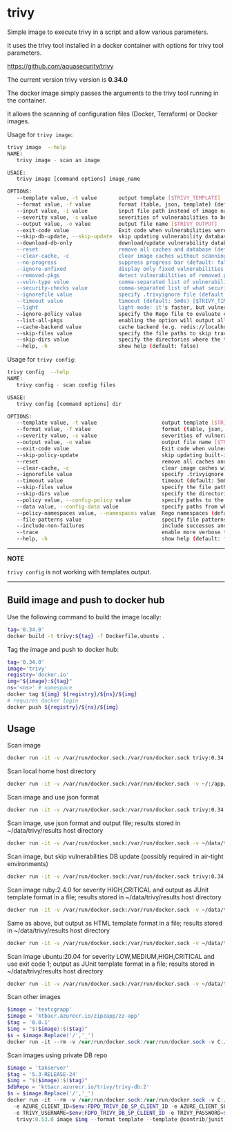 # trivy
Simple image to execute trivy in a script and allow various parameters. 

It uses the trivy tool installed in a docker container with options for trivy tool parameters.

https://github.com/aquasecurity/trivy

The current version trivy version is **0.34.0**

The docker image simply passes the arguments to the trivy tool running in the container.

It allows the scanning of configuration files (Docker, Terraform) or Docker images.

Usage for `trivy image`:

```bash
trivy image  --help
NAME:
   trivy image - scan an image

USAGE:
   trivy image [command options] image_name

OPTIONS:
   --template value, -t value       output template [$TRIVY_TEMPLATE]
   --format value, -f value         format (table, json, template) (default: "table") [$TRIVY_FORMAT]
   --input value, -i value          input file path instead of image name [$TRIVY_INPUT]
   --severity value, -s value       severities of vulnerabilities to be displayed (comma separated) (default: "UNKNOWN,LOW,MEDIUM,HIGH,CRITICAL") [$TRIVY_SEVERITY]
   --output value, -o value         output file name [$TRIVY_OUTPUT]
   --exit-code value                Exit code when vulnerabilities were found (default: 0) [$TRIVY_EXIT_CODE]
   --skip-db-update, --skip-update  skip updating vulnerability database (default: false) [$TRIVY_SKIP_UPDATE, $TRIVY_SKIP_DB_UPDATE]
   --download-db-only               download/update vulnerability database but don't run a scan (default: false) [$TRIVY_DOWNLOAD_DB_ONLY]
   --reset                          remove all caches and database (default: false) [$TRIVY_RESET]
   --clear-cache, -c                clear image caches without scanning (default: false) [$TRIVY_CLEAR_CACHE]
   --no-progress                    suppress progress bar (default: false) [$TRIVY_NO_PROGRESS]
   --ignore-unfixed                 display only fixed vulnerabilities (default: false) [$TRIVY_IGNORE_UNFIXED]
   --removed-pkgs                   detect vulnerabilities of removed packages (only for Alpine) (default: false) [$TRIVY_REMOVED_PKGS]
   --vuln-type value                comma-separated list of vulnerability types (os,library) (default: "os,library") [$TRIVY_VULN_TYPE]
   --security-checks value          comma-separated list of what security issues to detect (vuln,config) (default: "vuln") [$TRIVY_SECURITY_CHECKS]
   --ignorefile value               specify .trivyignore file (default: ".trivyignore") [$TRIVY_IGNOREFILE]
   --timeout value                  timeout (default: 5m0s) [$TRIVY_TIMEOUT]
   --light                          light mode: it's faster, but vulnerability descriptions and references are not displayed (default: false) [$TRIVY_LIGHT]
   --ignore-policy value            specify the Rego file to evaluate each vulnerability [$TRIVY_IGNORE_POLICY]
   --list-all-pkgs                  enabling the option will output all packages regardless of vulnerability (default: false) [$TRIVY_LIST_ALL_PKGS]
   --cache-backend value            cache backend (e.g. redis://localhost:6379) (default: "fs") [$TRIVY_CACHE_BACKEND]
   --skip-files value               specify the file paths to skip traversal [$TRIVY_SKIP_FILES]
   --skip-dirs value                specify the directories where the traversal is skipped [$TRIVY_SKIP_DIRS]
   --help, -h                       show help (default: false)
```

Usage for `trivy config`:

```bash
trivy config  --help
NAME:
   trivy config - scan config files

USAGE:
   trivy config [command options] dir

OPTIONS:
   --template value, -t value                     output template [$TRIVY_TEMPLATE]
   --format value, -f value                       format (table, json, template) (default: "table") [$TRIVY_FORMAT]
   --severity value, -s value                     severities of vulnerabilities to be displayed (comma separated) (default: "UNKNOWN,LOW,MEDIUM,HIGH,CRITICAL") [$TRIVY_SEVERITY]
   --output value, -o value                       output file name [$TRIVY_OUTPUT]
   --exit-code value                              Exit code when vulnerabilities were found (default: 0) [$TRIVY_EXIT_CODE]
   --skip-policy-update                           skip updating built-in policies (default: false) [$TRIVY_SKIP_POLICY_UPDATE]
   --reset                                        remove all caches and database (default: false) [$TRIVY_RESET]
   --clear-cache, -c                              clear image caches without scanning (default: false) [$TRIVY_CLEAR_CACHE]
   --ignorefile value                             specify .trivyignore file (default: ".trivyignore") [$TRIVY_IGNOREFILE]
   --timeout value                                timeout (default: 5m0s) [$TRIVY_TIMEOUT]
   --skip-files value                             specify the file paths to skip traversal [$TRIVY_SKIP_FILES]
   --skip-dirs value                              specify the directories where the traversal is skipped [$TRIVY_SKIP_DIRS]
   --policy value, --config-policy value          specify paths to the Rego policy files directory, applying config files [$TRIVY_POLICY]
   --data value, --config-data value              specify paths from which data for the Rego policies will be recursively loaded [$TRIVY_DATA]
   --policy-namespaces value, --namespaces value  Rego namespaces (default: "users") [$TRIVY_POLICY_NAMESPACES]
   --file-patterns value                          specify file patterns [$TRIVY_FILE_PATTERNS]
   --include-non-failures                         include successes and exceptions (default: false) [$TRIVY_INCLUDE_NON_FAILURES]
   --trace                                        enable more verbose trace output for custom queries (default: false) [$TRIVY_TRACE]
   --help, -h                                     show help (default: false)

```

---
**NOTE**

`trivy config` is not working with templates output.  

---


## Build image and push to docker hub
Use the following command to build the image locally:

```bash
tag='0.34.0'
docker build -t trivy:${tag} -f Dockerfile.ubuntu .
```

Tag the image and push to docker hub:

```bash
tag='0.34.0'
image='trivy'
registry='docker.io'
img="${image}:${tag}"
ns='<ns>' # namespace
docker tag ${img} ${registry}/${ns}/${img}
# requires docker login
docker push ${registry}/${ns}/${img}
```

## Usage

Scan image
```bash
docker run -it -v /var/run/docker.sock:/var/run/docker.sock trivy:0.34.0 image alpine:3.14
```

Scan local home host directory
```bash
docker run -it -v /var/run/docker.sock:/var/run/docker.sock -v ~/:/app/host-home trivy:0.34.0 config ./host-home
```

Scan image and use json format
```bash
docker run -it -v /var/run/docker.sock:/var/run/docker.sock trivy:0.34.0 image alpine:3.14 --format json
```

Scan image, use json format and output file; results stored in ~/data/trivy/results host directory 
```bash
docker run -it -v /var/run/docker.sock:/var/run/docker.sock -v ~/data/trivy/results:/app/results trivy:0.34.0 image alpine:3.14 --format json --output ./results/results.json
```

Scan image, but skip vulnerabilities DB update (possibly required in air-tight environments)
```bash
docker run -it -v /var/run/docker.sock:/var/run/docker.sock trivy:0.34.0 image alpine:3.14 --skib-db-update
```


Scan image ruby:2.4.0 for severity HIGH,CRITICAL and output as JUnit template format in a file; 
results stored in ~/data/trivy/results host directory 
```bash
docker run -it -v /var/run/docker.sock:/var/run/docker.sock -v ~/data/trivy/results:/app/results trivy:0.34.0 image ruby:2.4.0 --format template --template @contrib/junit.tpl --output ./results/results.xml --severity HIGH,CRITICAL
```


Same as above, but output as HTML template format in a file; 
results stored in ~/data/trivy/results host directory 
```bash
docker run -it -v /var/run/docker.sock:/var/run/docker.sock -v ~/data/trivy/results:/app/results trivy:0.34.0 image ruby:2.4.0 --format template --template @contrib/html.tpl --output ./results/results.html --severity HIGH,CRITICAL
```


Scan image ubuntu:20.04 for severity LOW,MEDIUM,HIGH,CRITICAL and use exit code 1; output as JUnit template format in a file; 
results stored in ~/data/trivy/results host directory 
```bash
docker run -it -v /var/run/docker.sock:/var/run/docker.sock -v ~/data/trivy/results:/app/results trivy:0.34.0 image ubuntu:20.04 --format template --template @contrib/junit.tpl --output ./results/results.xml --severity LOW,MEDIUM,HIGH,CRITICAL --exit-code 1
```

Scan other images
``` PowerShell
$image = 'testcgrapp'
$image = 'ktbacr.azurecr.io/zipzapp/zz-app'
$tag = '0.0.1'
$img = "$($image):$($tag)"
$s = $image.Replace('/','_')
docker run -it --rm -v /var/run/docker.sock:/var/run/docker.sock -v C:/Users/daradu/data/trivy/results:/app/results trivy:0.53.0 image $img --format template --template @contrib/junit.tpl --output ./results/results_$s.xml --severity HIGH,CRITICAL --skip-db-update
```

Scan images using private DB repo
``` PowerShell
$image = 'takserver'
$tag = '5.3-RELEASE-24'
$img = "$($image):$($tag)"
$dbRepo = 'ktbacr.azurecr.io/trivy/trivy-db:2'
$s = $image.Replace('/','_')
docker run -it --rm -v /var/run/docker.sock:/var/run/docker.sock -v C:/Data/trivy/results:/app/results `
  -e AZURE_CLIENT_ID=$env:FDPO_TRIVY_DB_SP_CLIENT_ID -e AZURE_CLIENT_SECRET=$env:FDPO_TRIVY_DB_SP_CLIENT_SECRET -e AZURE_TENANT_ID=$env:FDPO_TENANT_ID `
  -e TRIVY_USERNAME=$env:FDPO_TRIVY_DB_SP_CLIENT_ID -e TRIVY_PASSWORD=$env:FDPO_TRIVY_DB_SP_CLIENT_SECRET `
   trivy:0.53.0 image $img --format template --template @contrib/junit.tpl --output ./results/results_$s.xml --severity HIGH,CRITICAL --db-repository $dbRepo
```

